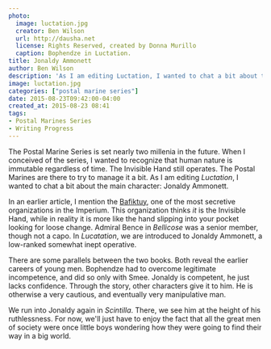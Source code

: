 ```yaml
---
photo:
  image: luctation.jpg
  creator: Ben Wilson
  url: http://dausha.net
  license: Rights Reserved, created by Donna Murillo
  caption: Bophendze in Luctation.
title: Jonaldy Ammonett
author: Ben Wilson
description: 'As I am editing Luctation, I wanted to chat a bit about the main character: Jonaldy Ammonett. He starts lowly and insecure, but we see eventually that he rises to be a real power in and of himself.'
image: luctation.jpg
categories: ["postal marine series"]
date: 2015-08-23T09:42:00-04:00
created_at: 2015-08-23 08:41
tags:
- Postal Marines Series
- Writing Progress
---
```

The Postal Marine Series is set nearly two millenia in the future. When I conceived of the series, I wanted to recognize that human nature is immutable regardless of time. The Invisible Hand still operates. The Postal Marines are there to try to manage it a bit. As I am editing *Luctation*, I wanted to chat a bit about the main character: Jonaldy Ammonett.

<!--more-->

In an earlier article, I mention the [Bafiktuy](/postal-marine-series/the-bafiktuy-directive/), one of the most secretive organizations in the Imperium. This organization thinks *it* is the Invisible Hand, while in reality it is more like the hand slipping into your pocket looking for loose change. Admiral Bence in *Bellicose* was a senior member, though not a capo. In *Lucatation*, we are introduced to Jonaldy Ammonett, a low-ranked somewhat inept operative.

There are some parallels between the two books. Both reveal the earlier careers of young men. Bophendze had to overcome legitimate incompetence, and did so only with Smee. Jonaldy is competent, he just lacks confidence. Through the story, other characters give it to him. He is otherwise a very cautious, and eventually very manipulative man.

We run into Jonaldy again in *Scintilla*. There, we see him at the height of his ruthlessness. For now, we'll just have to enjoy the fact that all the great men of society were once little boys wondering how they were going to find their way in a big world.
